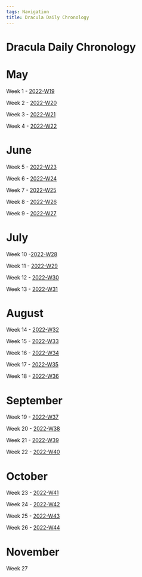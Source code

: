 ```yaml
---
tags: Navigation
title: Dracula Daily Chronology
---
```


# Dracula Daily Chronology

# May

Week 1 - [2022-W19](2022-W19.md)

Week 2 - [2022-W20](2022-W20.md)

Week 3 - [2022-W21](2022-W21.md)

Week 4 - [2022-W22](2022-W22.md)

# June

Week 5 - [2022-W23](2022-W23.md)

Week 6 - [2022-W24](2022-W24.md)

Week 7 - [2022-W25](2022-W25.md)

Week 8 - [2022-W26](2022-W26.md)

Week 9 - [2022-W27](2022-W27.md)

# July

Week 10 -[2022-W28](2022-W28.md)

Week 11 - [2022-W29](2022-W29.md)

Week 12 - [2022-W30](2022-W30.md)

Week 13 - [2022-W31](2022-W31.md)

# August

Week 14 - [2022-W32](2022-W32.md)

Week 15 - [2022-W33](2022-W33.md)

Week 16 - [2022-W34](2022-W34.md)

Week 17 - [2022-W35](2022-W35.md)

Week 18 - [2022-W36](2022-W36.md)

# September

Week 19 - [2022-W37](2022-W37.md)

Week 20 - [2022-W38](2022-W38.md)

Week 21 - [2022-W39](2022-W39.md)

Week 22 - [2022-W40](2022-W40.md)

# October

Week 23 - [2022-W41](2022-W41.md)

Week 24 - [2022-W42](2022-W42.md)

Week 25 - [2022-W43](2022-W43.md)

Week 26 - [2022-W44](2022-W44.md)

# November

Week 27